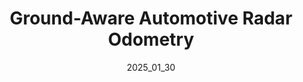 ---
layout: publications
permalink: /publications/radar_odometry/
# external_link: https://abhi-rf.github.io/publications/gss/
date: 2025_01_30 # determines sorting just take the date of the first publication as YYYY_MM_DD
image: assets/teaser.png
image_mouseover: assets/architecture.png

title: "Ground-Aware Automotive Radar Odometry"
venue: ICRA, 2025
authors:
  - name: danielcasadoherraez
    affiliations: "1,2"
    equal_contribution: True
  - name: franzkaschner
    affiliations: "3,4"
    equal_contribution: True
  - matthiaszeller:
    affiliations: "1,2"
  - name: dominikmuhle
    affiliations: "4,5"
  - name: jensbehley
    affiliations: "2"
  - name: michaelheidingsfeld
    affiliations: "1"
  - name: danielcremers
    affiliations: "4,5"
  - name: cyrillstachniss
    affiliations: "2,6"


affiliations:
  - name: cariad
    length: long
  - name: roboticsbonn
    length: short
  - audi:
    length: short
  - name: tum
    length: short
  - name: mcml
    length: long
  - name: lamarr
    length: short


description: "We propose a simple, yet effective, heuristic-based method to extract the ground plane from single radar scans and perform ground plane matching between consecutive scan."


links:
    # - name: Project Page
    #   link: publications/radar_odometry/
    - name: Paper
      link: https://www.ipb.uni-bonn.de/wp-content/papercite-data/pdf/casado-herraez2025icra.pdf
      style: "bi bi-file-earmark-richtext"


citation: '@inproceedings{herraez2025ground,
  title={Ground-Aware Automotive Radar Odometry},
  author={Herraez, Daniel Casado and Kaschner, Franz and Zeller, M and Muhle, D and Behley, J and Heidingsfeld, M and Cremers, D and Stachniss, C},
  booktitle={Proc. of the IEEE Intl. Conf. on Robotics \& Automation (ICRA)},
  year={2025}
}
'

---
